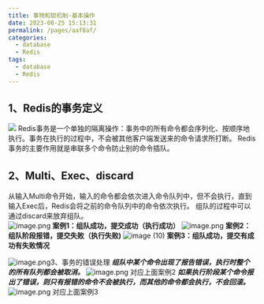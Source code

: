 ```yaml
---
title: 事物和锁机制-基本操作
date: 2023-08-25 15:13:31
permalink: /pages/aaf8af/
categories:
  - database
  - Redis
tags:
  - database
  - Redis
---
```

## 1、Redis的事务定义
![](https://raw.gitmirror.com/KwFruit/basic-picture-service/note-v1.0.0//img/202308251658628.png)
Redis事务是一个单独的隔离操作：事务中的所有命令都会序列化、按顺序地执行。事务在执行的过程中，不会被其他客户端发送来的命令请求所打断。
Redis事务的主要作用就是串联多个命令防止别的命令插队。

## 2、Multi、Exec、discard
从输入Multi命令开始，输入的命令都会依次进入命令队列中，但不会执行，直到输入Exec后，Redis会将之前的命令队列中的命令依次执行。
组队的过程中可以通过discard来放弃组队。  
![image.png](https://raw.gitmirror.com/KwFruit/basic-picture-service/note-v1.0.0//img/202308251657757.png)
**案例1：组队成功，提交成功（执行成功）**
![image.png](https://raw.gitmirror.com/KwFruit/basic-picture-service/note-v1.0.0//img/202308251657122.png)
**案例2：组队阶段报错，提交失败（执行失败)**
![image (10)](https://raw.gitmirror.com/KwFruit/basic-picture-service/note-v1.0.0//img/202308252240259.png)
**案例3：组队成功，提交有成功有失败情况**

![image.png](https://raw.gitmirror.com/KwFruit/basic-picture-service/note-v1.0.0//img/202308251657153.png)3、事务的错误处理
**_组队中某个命令出现了报告错误，执行时整个的所有队列都会被取消。_**
![image.png](https://raw.gitmirror.com/KwFruit/basic-picture-service/note-v1.0.0//img/202308251657503.png)
对应上面案例2
**_如果执行阶段某个命令报出了错误，则只有报错的命令不会被执行，而其他的命令都会执行，不会回滚。_**
![image.png](https://raw.gitmirror.com/KwFruit/basic-picture-service/note-v1.0.0//img/202308251657636.png)
对应上面案例3
